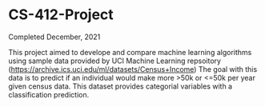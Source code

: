 # CS-412-Project
Completed December, 2021

This project aimed to develope and compare machine learning algorithms using sample data provided by UCI Machine Learning repsoitory (https://archive.ics.uci.edu/ml/datasets/Census+Income)
The goal with this data is to predict if an individual would make more >50k or <=50k per year given census data. This dataset provides categorial variables with a classification prediction. 
